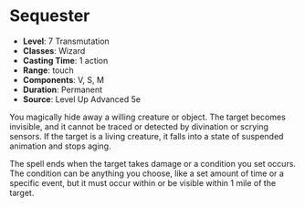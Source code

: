 # Sequester

- **Level**: 7 Transmutation
- **Classes**: Wizard
- **Casting Time**: 1 action
- **Range**: touch
- **Components**: V, S, M
- **Duration**: Permanent
- **Source**: Level Up Advanced 5e

You magically hide away a willing creature or object. The target becomes invisible, and it cannot be traced or detected by divination or scrying sensors. If the target is a living creature, it falls into a state of suspended animation and stops aging.

The spell ends when the target takes damage or a condition you set occurs. The condition can be anything you choose, like a set amount of time or a specific event, but it must occur within or be visible within 1 mile of the target.

